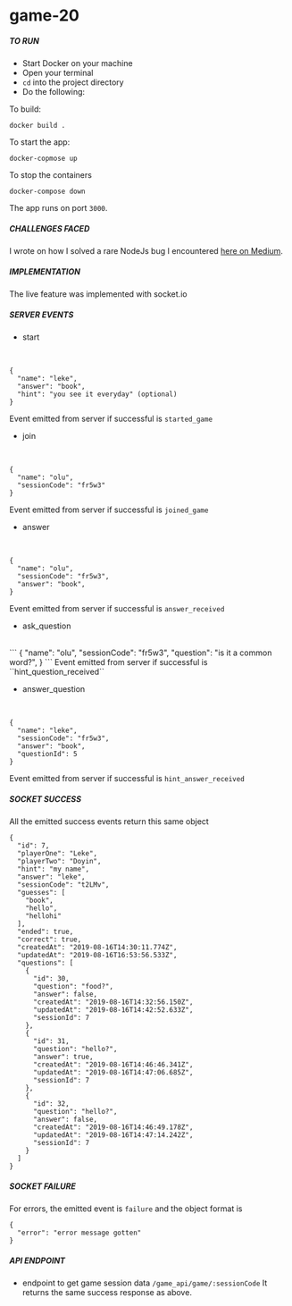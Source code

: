 # game-20
##### TO RUN
 - Start Docker on your machine
 - Open your terminal
 - ``cd`` into the project directory
 - Do the following:
 
 To build: 
 ```
 docker build .
 ```
 To start the app:
 ```
 docker-copmose up 
 ```
 
 To stop the containers
 ```
 docker-compose down
 ```
 The app runs on port `3000`.
##### CHALLENGES FACED
 I wrote on how I solved a rare NodeJs bug I encountered [here on Medium](https://medium.com/hacktive-devs/the-bcrypt-bg-on-docker-9bc36cc7f684?source=friends_link&sk=465b211fe1e66ba6d7c4d75960d87bd9).
 
##### IMPLEMENTATION
 The live feature was implemented with socket.io
 
##### SERVER EVENTS
 - start
 <br/>
 
 ```
 {
   "name": "leke",
   "answer": "book",
   "hint": "you see it everyday" (optional)   
 }
 ```

 Event emitted from server if successful is ``started_game``

- join
 <br/>
 
 ```
 {
   "name": "olu",
   "sessionCode": "fr5w3"
 }
 ```
 Event emitted from server if successful is ``joined_game``
 
- answer
 <br/>
 
 ```
 {
   "name": "olu",
   "sessionCode": "fr5w3",
   "answer": "book",
 }
 ```
 Event emitted from server if successful is ``answer_received``
  
- ask_question
 <br/>
 ```
 {
    "name": "olu",
    "sessionCode": "fr5w3",
    "question": "is it a common word?",
  }
 ```
Event emitted from server if successful is ``hint_question_received``
 
- answer_question
 <br/>

 ```
 {
   "name": "leke",
   "sessionCode": "fr5w3",
   "answer": "book",
   "questionId": 5
 }
 ```
 Event emitted from server if successful is ``hint_answer_received``
 
##### SOCKET SUCCESS
All the emitted success events return this same object
```
{
  "id": 7,
  "playerOne": "Leke",
  "playerTwo": "Doyin",
  "hint": "my name",
  "answer": "leke",
  "sessionCode": "t2LMv",
  "guesses": [
    "book",
    "hello",
    "hellohi"
  ],
  "ended": true,
  "correct": true,
  "createdAt": "2019-08-16T14:30:11.774Z",
  "updatedAt": "2019-08-16T16:53:56.533Z",
  "questions": [
    {
      "id": 30,
      "question": "food?",
      "answer": false,
      "createdAt": "2019-08-16T14:32:56.150Z",
      "updatedAt": "2019-08-16T14:42:52.633Z",
      "sessionId": 7
    },
    {
      "id": 31,
      "question": "hello?",
      "answer": true,
      "createdAt": "2019-08-16T14:46:46.341Z",
      "updatedAt": "2019-08-16T14:47:06.685Z",
      "sessionId": 7
    },
    {
      "id": 32,
      "question": "hello?",
      "answer": false,
      "createdAt": "2019-08-16T14:46:49.178Z",
      "updatedAt": "2019-08-16T14:47:14.242Z",
      "sessionId": 7
    }
  ]
}
```
##### SOCKET FAILURE
For errors, the emitted event is ``failure`` and the object format is
```
{
  "error": "error message gotten"
}
```

##### API ENDPOINT
- endpoint to get game session data ``/game_api/game/:sessionCode``
It returns the same success response as above.
